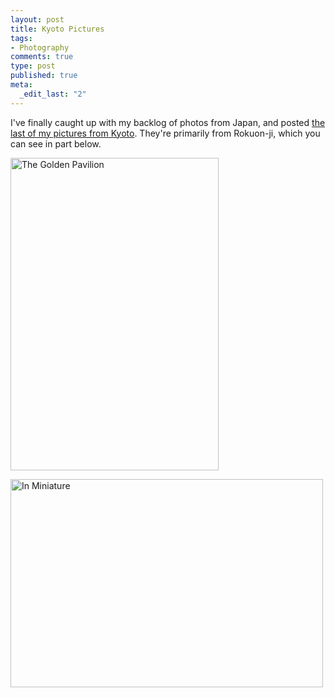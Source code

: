 ```yaml
--- 
layout: post
title: Kyoto Pictures
tags: 
- Photography
comments: true
type: post
published: true
meta: 
  _edit_last: "2"
---
```

I've finally caught up with my backlog of photos from Japan, and posted <a href="http://www.flickr.com/photos/aaronbrethorst/sets/72157605447093897/">the last of my pictures from Kyoto</a>. They're primarily from Rokuon-ji, which you can see in part below. 

<a title="The Golden Pavilion by aaronbrethorst, on Flickr" href="http://www.flickr.com/photos/aaronbrethorst/2571270904/"><img src="http://farm4.static.flickr.com/3073/2571270904_84f5364b03.jpg" alt="The Golden Pavilion" width="333" height="500" /></a>

<a title="In Miniature by aaronbrethorst, on Flickr" href="http://www.flickr.com/photos/aaronbrethorst/2570459647/"><img src="http://farm4.static.flickr.com/3053/2570459647_05ff10d392.jpg" alt="In Miniature" width="500" height="333" /></a>
